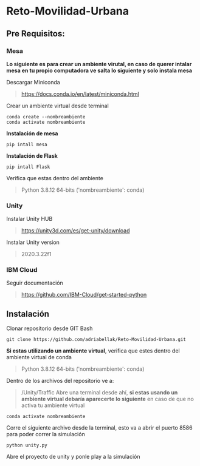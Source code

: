 # Reto-Movilidad-Urbana

## Pre Requisitos:
### Mesa
**Lo siguiente es para crear un ambiente virutal, en caso de querer intalar mesa en tu propio computadora ve salta lo siguiente y solo instala mesa**

Descargar Miniconda
> https://docs.conda.io/en/latest/miniconda.html

Crear un ambiente virtual desde terminal
```
conda create --nombreambiente
conda activate nombreambiente
```

**Instalación de mesa**
```
pip intall mesa
```
**Instalación de Flask**
```
pip intall Flask
```

Verifica que estas dentro del ambiente
> Python 3.8.12 64-bits ('nombreambiente': conda)

### Unity
Instalar Unity HUB
> https://unity3d.com/es/get-unity/download

Instalar Unity version
> 2020.3.22f1


### IBM Cloud
Seguir documentación
> https://github.com/IBM-Cloud/get-started-python


## Instalación
Clonar repositorio desde GIT Bash
```
git clone https://github.com/adriabellak/Reto-Movilidad-Urbana.git

```

**Si estas utilizando un ambiente virtual**, verifica que estes dentro del ambiente virtual de conda
> Python 3.8.12 64-bits ('nombreambiente': conda)

Dentro de los archivos del repositorio ve a:
> /Unity/Traffic
Abre una terminal desde ahí, **si estas usando un ambiente virtual debaría aparecerte lo siguiente** en caso de que no activa tu ambiente virtual
```
conda activate nombreambiente
```

Corre el siguiente archivo desde la terminal, esto va a abrir el puerto 8586 para poder correr la simulación
```
python unity.py
```
Abre el proyecto de unity y ponle play a la simulación







